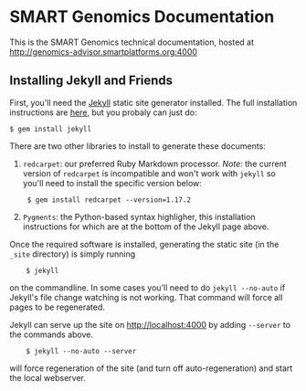 
SMART Genomics Documentation
===================

This is the SMART Genomics technical documentation, hosted at
<http://genomics-advisor.smartplatforms.org:4000>



Installing Jekyll and Friends
-----------------------------

First, you'll need the [Jekyll](https://github.com/mojombo/jekyll)
static site generator installed. The full installation instructions are
[here](https://github.com/mojombo/jekyll/wiki/install), but you probaly
can just do:

    $ gem install jekyll

There are two other libraries to install to generate these documents:

1. `redcarpet`: our preferred Ruby Markdown processor. _Note:_ the
   current version of `redcarpet` is incompatible and won't work with
   `jekyll` so you'll need to install the specific version below:

        $ gem install redcarpet --version=1.17.2

2. `Pygments`: the Python-based syntax highligher, this installation
   instructions for which are at the bottom of the Jekyll page above.

Once the required software is installed, generating the static site (in
the `_site` directory) is simply running

        $ jekyll

on the commandline. In some cases you'll need to do `jekyll --no-auto`
if Jekyll's file change watching is not working. That command will force
all pages to be regenerated.

Jekyll can serve up the site on <http://localhost:4000> by adding
`--server` to the commands above.

        $ jekyll --no-auto --server

will force regeneration of the site (and turn off auto-regeneration) and
start the local webserver.



